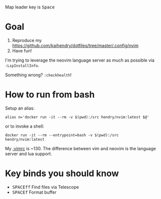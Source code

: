 Map leader key is <kbd>Space</kbd>

# Goal

1. Reproduce my https://github.com/kaihendry/dotfiles/tree/master/.config/nvim
2. Have fun!

I'm trying to leverage the neovim language server as much as possible via `:LspInstallInfo`.

Something wrong? `:checkhealth`!

# How to run from bash

Setup an alias:

    alias n='docker run -it --rm -v $(pwd):/src hendry/nvim:latest $@'

or to invoke a shell:

    docker run -it --rm --entrypoint=bash -v $(pwd):/src hendry/nvim:latest

My [.vimrc](https://github.com/kaihendry/dotfiles/blob/master/.vimrc) is ~130. The difference between vim and neovim is the language server and lua support.

# Key binds you should know

- <kbd>SPACE</kbd><kbd>ff</kbd> Find files via Telescope
- <kbd>SPACE</kbd><kbd>f</kbd> Format buffer

